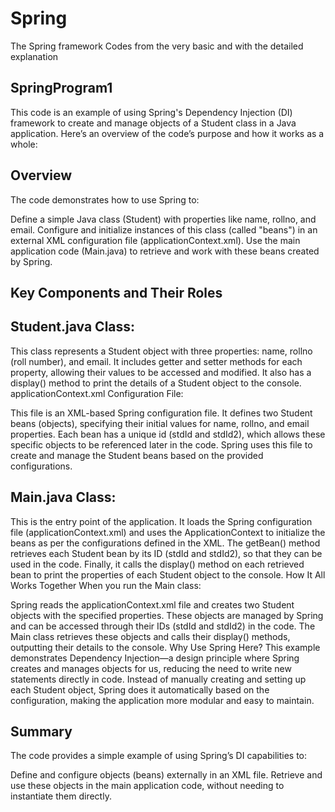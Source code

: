 # Spring
The Spring framework Codes from the very basic and with the detailed explanation

## SpringProgram1
This code is an example of using Spring's Dependency Injection (DI) framework to create and manage objects of a Student class in a Java application. Here’s an overview of the code’s purpose and how it works as a whole:

## Overview
The code demonstrates how to use Spring to:

Define a simple Java class (Student) with properties like name, rollno, and email.
Configure and initialize instances of this class (called "beans") in an external XML configuration file (applicationContext.xml).
Use the main application code (Main.java) to retrieve and work with these beans created by Spring.
## Key Components and Their Roles
## Student.java Class:

This class represents a Student object with three properties: name, rollno (roll number), and email.
It includes getter and setter methods for each property, allowing their values to be accessed and modified.
It also has a display() method to print the details of a Student object to the console.
applicationContext.xml Configuration File:

This file is an XML-based Spring configuration file.
It defines two Student beans (objects), specifying their initial values for name, rollno, and email properties.
Each bean has a unique id (stdId and stdId2), which allows these specific objects to be referenced later in the code.
Spring uses this file to create and manage the Student beans based on the provided configurations.
## Main.java Class:

This is the entry point of the application.
It loads the Spring configuration file (applicationContext.xml) and uses the ApplicationContext to initialize the beans as per the configurations defined in the XML.
The getBean() method retrieves each Student bean by its ID (stdId and stdId2), so that they can be used in the code.
Finally, it calls the display() method on each retrieved bean to print the properties of each Student object to the console.
How It All Works Together
When you run the Main class:

Spring reads the applicationContext.xml file and creates two Student objects with the specified properties.
These objects are managed by Spring and can be accessed through their IDs (stdId and stdId2) in the code.
The Main class retrieves these objects and calls their display() methods, outputting their details to the console.
Why Use Spring Here?
This example demonstrates Dependency Injection—a design principle where Spring creates and manages objects for us, reducing the need to write new statements directly in code. Instead of manually creating and setting up each Student object, Spring does it automatically based on the configuration, making the application more modular and easy to maintain.

## Summary
The code provides a simple example of using Spring’s DI capabilities to:

Define and configure objects (beans) externally in an XML file.
Retrieve and use these objects in the main application code, without needing to instantiate them directly.
